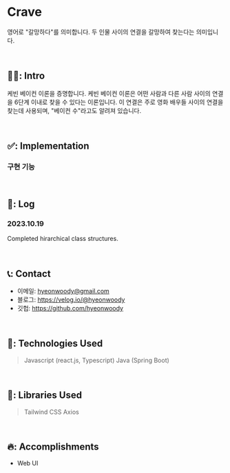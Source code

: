 # Crave
영어로 "갈망하다"를 의미합니다. 두 인물 사이의 연결을 갈망하여 찾는다는 의미입니다.

<br>

## 🧑‍💻: Intro

케빈 베이컨 이론을 증명합니다. 케빈 베이컨 이론은 어떤 사람과 다른 사람 사이의 연결을 6단계 이내로 찾을 수 있다는 이론입니다.
이 연결은 주로 영화 배우들 사이의 연결을 찾는데 사용되며, "베이컨 수"라고도 알려져 있습니다.

</br>

## ✅: Implementation

### 구현 기능


<br>

## 📓: Log

### 2023.10.19
Completed hirarchical class structures.


<br>

## 📞: Contact
- 이메일: hyeonwoody@gmail.com
- 블로그: https://velog.io/@hyeonwoody
- 깃헙: https://github.com/hyeonwoody

<br>

## 🧱: Technologies Used
> Javascript (react.js, Typescript)
> Java (Spring Boot)

<br>

## 📖: Libraries Used
>Tailwind CSS
>Axios

<br>

## 🔥: Accomplishments
- Web UI

<br>